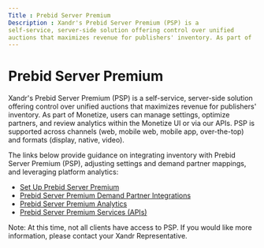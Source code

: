```yaml
---
Title : Prebid Server Premium
Description : Xandr's Prebid Server Premium (PSP) is a
self-service, server-side solution offering control over unified
auctions that maximizes revenue for publishers' inventory. As part of
---
```



# Prebid Server Premium



Xandr's Prebid Server Premium (PSP) is a
self-service, server-side solution offering control over unified
auctions that maximizes revenue for publishers' inventory. As part of
Monetize, users can manage settings, optimize partners, and review
analytics within the Monetize UI or via our APIs. PSP is supported
across channels (web, mobile web, mobile app, over-the-top) and formats
(display, native, video).





The links below provide guidance on integrating inventory with Prebid
Server Premium (PSP), adjusting settings and demand partner mappings,
and leveraging platform analytics:

- <a href="set-up-prebid-server-premium.html" class="xref">Set Up Prebid
  Server Premium</a>
- <a href="prebid-server-premium-demand-partner-integrations.html"
  class="xref">Prebid Server Premium Demand Partner Integrations</a>
- <a href="prebid-server-premium-analytics.html" class="xref">Prebid
  Server Premium Analytics</a>
- <a
  href="https://docs.xandr.com/bundle/xandr-api/page/prebid-server-premium-services.html"
  class="xref" target="_blank">Prebid Server Premium Services (APIs)</a>

<div id="prebid-server-premium__note-b89afa80-82a4-439e-b88c-16e2eb3913a3"


Note: At this time, not all clients
have access to PSP. If you would like more information, please contact
your Xandr Representative.










